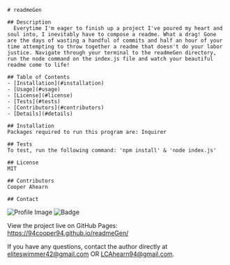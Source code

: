 
    # readmeGen
    
    ## Description
      Everytime I'm eager to finish up a project I've poured my heart and soul into, I inevitably have to compose a readme. What a drag! Gone are the days of wasting a handful of commits and half an hour of your time attempting to throw together a readme that doesn't do your labor justice. Navigate through your terminal to the readmeGen directory, run the node command on the index.js file and watch your beautiful readme come to life!
  
    ## Table of Contents
    - [Installation](#installation)
    - [Usage](#usage)
    - [License](#license)
    - [Tests](#tests)
    - [Contributors](#contributors)
    - [Details](#details)

    ## Installation
    Packages required to run this program are: Inquirer
      
    ## Tests
    To test, run the following command: 'npm install' & 'node index.js'
  
    ## License
    MIT

    ## Contributors
    Cooper Ahearn
  
    ## Contact
    
![Profile Image](https://github.com/94Cooper94.png?size=50) ![Badge](https://img.shields.io/badge/Github-94Cooper94-4cbbb9)
    
View the project live on GitHub Pages: https://94cooper94.github.io/readmeGen/
    
If you have any questions, contact the author directly at eliteswimmer42@gmail.com OR LCAhearn94@gmail.com.